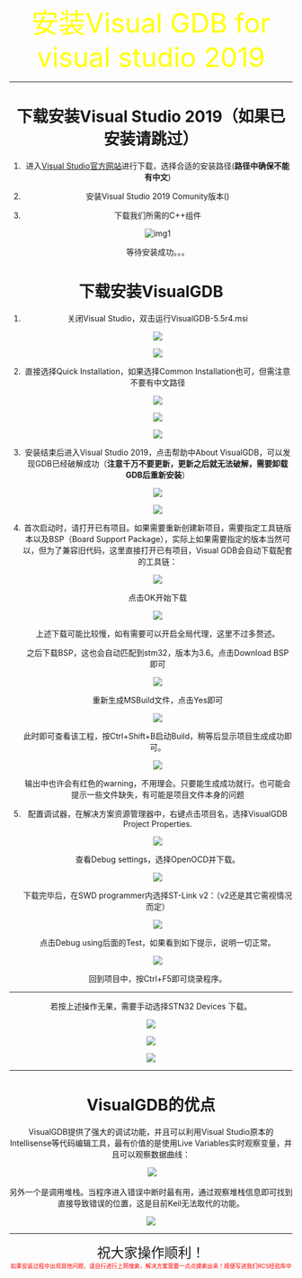 <center><font size=7 color=yellow>安装Visual GDB for visual studio 2019</font>

---

# 下载安装Visual Studio 2019（如果已安装请跳过）

1. 进入[Visual Studio官方网站](https://visualstudio.microsoft.com/zh-hans/)进行下载，选择合适的安装路径(**路径中确保不能有中文**)

2. 安装Visual Studio 2019 Comunity版本()

3. 下载我们所需的C++组件

    ![img1](./Software-Install/img1.png)

    等待安装成功。。。

# 下载安装VisualGDB

1. 关闭Visual Studio，双击运行VisualGDB-5.5r4.msi

    ![](./Software-Install/img2.png)

    ![](./Software-Install/img3.png)

2. 直接选择Quick Installation，如果选择Common Installation也可，但需注意不要有中文路径

    ![](./Software-Install/img4.png)

    ![](./Software-Install/img5.png)

    ![](./Software-Install/img6.png)

3. 安装结束后进入Visual Studio 2019，点击帮助中About VisualGDB，可以发现GDB已经破解成功（**注意千万不要更新，更新之后就无法破解，需要卸载GDB后重新安装**）

    ![](./Software-Install/img8.png)

    ![](./Software-Install/img7.png)

4. 首次启动时，请打开已有项目。如果需要重新创建新项目，需要指定工具链版本以及BSP（Board Support Package），实际上如果需要指定的版本当然可以，但为了兼容旧代码，这里直接打开已有项目，Visual GDB会自动下载配套的工具链：

    ![](./Software-Install/img9.png)

    点击OK开始下载

    ![](./Software-Install/img10.png)

    上述下载可能比较慢，如有需要可以开启全局代理，这里不过多赘述。

    之后下载BSP，这也会自动匹配到stm32，版本为3.6。点击Download BSP即可

    ![](./Software-Install/img11.png)

    重新生成MSBuild文件，点击Yes即可

    ![](./Software-Install/img12.png)

    此时即可查看该工程，按Ctrl+Shift+B启动Build，稍等后显示项目生成成功即可。

    ![](./Software-Install/img13.png)

    输出中也许会有红色的warning，不用理会。只要能生成成功就行。也可能会提示一些文件缺失，有可能是项目文件本身的问题

5. 配置调试器，在解决方案资源管理器中，右键点击项目名，选择VisualGDB Project Properties.

    ![](./Software-Install/img14.png)

    查看Debug settings，选择OpenOCD并下载。

    ![](./Software-Install/img15.png)

    下载完毕后，在SWD programmer内选择ST-Link v2：（v2还是其它需视情况而定）

    ![](./Software-Install/img16.png)

    点击Debug using后面的Test，如果看到如下提示，说明一切正常。

    ![](./Software-Install/img17.png)

    回到项目中，按Ctrl+F5即可烧录程序。

---

若按上述操作无果，需要手动选择STN32 Devices 下载。

![](./Software-Install/img18.png)

![](./Software-Install/img19.png)

![](./Software-Install/img20.png)

---

# VisualGDB的优点

VisualGDB提供了强大的调试功能，并且可以利用Visual Studio原本的Intellisense等代码编辑工具，最有价值的是使用Live Variables实时观察变量，并且可以观察数据曲线：

​     ![](./Software-Install/img21.png)

另外一个是调用堆栈。当程序进入错误中断时最有用，通过观察堆栈信息即可找到直接导致错误的位置，这是目前Keil无法取代的功能。

![](./Software-Install/img22.png)

***

<center><font size=5>祝大家操作顺利！</font>

<center><font size=1 color=red>如果安装过程中出现其他问题，请自行进行上网搜索，解决方案需要一点点摸索出来！顺便写进我们RCS经验库中</font>

